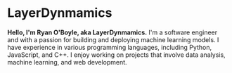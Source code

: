 # LayerDynmamics

**Hello, I'm Ryan O'Boyle, aka LayerDynmamics.** I'm a software engineer and  with a passion for building and deploying machine learning models. I have experience in various programming languages, including Python, JavaScript, and C++. I enjoy working on projects that involve data analysis, machine learning, and web development.